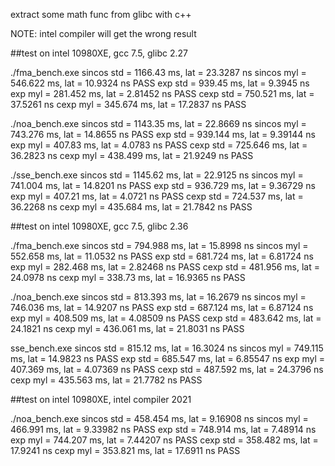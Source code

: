 extract some math func from glibc with c++


NOTE: intel compiler will get the wrong result

##test on intel 10980XE, gcc 7.5, glibc 2.27

./fma_bench.exe 
sincos std = 1166.43 ms, lat = 23.3287 ns
sincos myl = 546.622 ms, lat = 10.9324 ns
PASS
exp std = 939.45 ms, lat = 9.3945 ns
exp myl = 281.452 ms, lat = 2.81452 ns
PASS
cexp std = 750.521 ms, lat = 37.5261 ns
cexp myl = 345.674 ms, lat = 17.2837 ns
PASS

./noa_bench.exe 
sincos std = 1143.35 ms, lat = 22.8669 ns
sincos myl = 743.276 ms, lat = 14.8655 ns
PASS
exp std = 939.144 ms, lat = 9.39144 ns
exp myl = 407.83 ms, lat = 4.0783 ns
PASS
cexp std = 725.646 ms, lat = 36.2823 ns
cexp myl = 438.499 ms, lat = 21.9249 ns
PASS

./sse_bench.exe 
sincos std = 1145.62 ms, lat = 22.9125 ns
sincos myl = 741.004 ms, lat = 14.8201 ns
PASS
exp std = 936.729 ms, lat = 9.36729 ns
exp myl = 407.21 ms, lat = 4.0721 ns
PASS
cexp std = 724.537 ms, lat = 36.2268 ns
cexp myl = 435.684 ms, lat = 21.7842 ns
PASS

##test on intel 10980XE, gcc 7.5, glibc 2.36

./fma_bench.exe 
sincos std = 794.988 ms, lat = 15.8998 ns
sincos myl = 552.658 ms, lat = 11.0532 ns
PASS
exp std = 681.724 ms, lat = 6.81724 ns
exp myl = 282.468 ms, lat = 2.82468 ns
PASS
cexp std = 481.956 ms, lat = 24.0978 ns
cexp myl = 338.73 ms, lat = 16.9365 ns
PASS

./noa_bench.exe 
sincos std = 813.393 ms, lat = 16.2679 ns
sincos myl = 746.036 ms, lat = 14.9207 ns
PASS
exp std = 687.124 ms, lat = 6.87124 ns
exp myl = 408.509 ms, lat = 4.08509 ns
PASS
cexp std = 483.642 ms, lat = 24.1821 ns
cexp myl = 436.061 ms, lat = 21.8031 ns
PASS

sse_bench.exe 
sincos std = 815.12 ms, lat = 16.3024 ns
sincos myl = 749.115 ms, lat = 14.9823 ns
PASS
exp std = 685.547 ms, lat = 6.85547 ns
exp myl = 407.369 ms, lat = 4.07369 ns
PASS
cexp std = 487.592 ms, lat = 24.3796 ns
cexp myl = 435.563 ms, lat = 21.7782 ns
PASS

##test on intel 10980XE, intel compiler 2021

./noa_bench.exe 
sincos std = 458.454 ms, lat = 9.16908 ns
sincos myl = 466.991 ms, lat = 9.33982 ns
PASS
exp std = 748.914 ms, lat = 7.48914 ns
exp myl = 744.207 ms, lat = 7.44207 ns
PASS
cexp std = 358.482 ms, lat = 17.9241 ns
cexp myl = 353.821 ms, lat = 17.6911 ns
PASS
